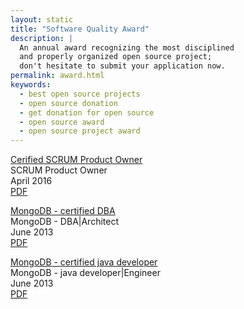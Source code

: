 ```yaml
---
layout: static
title: "Software Quality Award"
description: |
  An annual award recognizing the most disciplined
  and properly organized open source project;
  don't hesitate to submit your application now.
permalink: award.html
keywords:
  - best open source projects
  - open source donation
  - get donation for open source
  - open source award
  - open source project award
---
```




[Cerified SCRUM Product Owner](https://www.scrumalliance.org/community/profile/mpanov3)<br/>
SCRUM Product Owner<br/>
April 2016<br/>
[PDF](/pdf/Product_owner.pdf)


[MongoDB - certified DBA](https://s3.amazonaws.com/edu-cert.10gen.com/downloads/95b6f2dcf97340e69b0deada01984a2a/Certificate.pdf)<br/>
MongoDB - DBA|Architect<br/>
June 2013	<br/>
[PDF](/pdf/MongoDB_DBA.pdf)

[MongoDB - certified java developer](https://s3.amazonaws.com/edu-cert.10gen.com/downloads/95b6f2dcf97340e69b0deada01984a2a/Certificate.pdf)<br/>
MongoDB - java developer|Engineer<br/>
June 2013	<br/>
[PDF](/pdf/MongoDB_java.pdf)